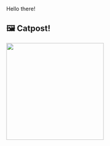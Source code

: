 Hello there!



## 🖼️ Catpost!

<sub>
    <img src="https://cdn2.thecatapi.com/images/b6i.jpg" height="256">
</sub>

